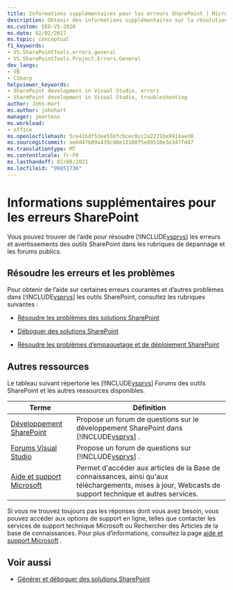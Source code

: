 ```yaml
---
title: Informations supplémentaires pour les erreurs SharePoint | Microsoft Docs
description: Obtenir des informations supplémentaires sur la résolution des erreurs et des avertissements qui se produisent dans les outils SharePoint de Visual Studio.
ms.custom: SEO-VS-2020
ms.date: 02/02/2017
ms.topic: conceptual
f1_keywords:
- VS.SharePointTools.errors.general
- VS.SharePointTools.Project.Errors.General
dev_langs:
- VB
- CSharp
helpviewer_keywords:
- SharePoint development in Visual Studio, errors
- SharePoint development in Visual Studio, troubleshooting
author: John-Hart
ms.author: johnhart
manager: jmartens
ms.workload:
- office
ms.openlocfilehash: 5ce41bdf53ee55bfcbcec0cc2a2271ba9914aed8
ms.sourcegitcommit: ae6d47b09a439cd0e13180f5e89510e3e347fd47
ms.translationtype: MT
ms.contentlocale: fr-FR
ms.lasthandoff: 02/08/2021
ms.locfileid: "99851736"
---
```

# <a name="additional-information-for-sharepoint-errors"></a>Informations supplémentaires pour les erreurs SharePoint
  Vous pouvez trouver de l’aide pour résoudre [!INCLUDE[vsprvs](../sharepoint/includes/vsprvs-md.md)] les erreurs et avertissements des outils SharePoint dans les rubriques de dépannage et les forums publics.

## <a name="troubleshoot-errors-and-issues"></a>Résoudre les erreurs et les problèmes
 Pour obtenir de l’aide sur certaines erreurs courantes et d’autres problèmes dans [!INCLUDE[vsprvs](../sharepoint/includes/vsprvs-md.md)] les outils SharePoint, consultez les rubriques suivantes :

- [Résoudre les problèmes des solutions SharePoint](../sharepoint/troubleshooting-sharepoint-solutions.md)

- [Déboguer des solutions SharePoint](../sharepoint/debugging-sharepoint-solutions.md)

- [Résoudre les problèmes d’empaquetage et de déploiement SharePoint](../sharepoint/troubleshooting-sharepoint-packaging-and-deployment.md)

## <a name="other-resources"></a>Autres ressources
 Le tableau suivant répertorie les [!INCLUDE[vsprvs](../sharepoint/includes/vsprvs-md.md)] Forums des outils SharePoint et les autres ressources disponibles.

|Terme|Définition|
|----------|----------------|
|[Développement SharePoint](https://social.msdn.microsoft.com/Forums/office/home?forum=sharepointdevelopmentprevious)|Propose un forum de questions sur le développement SharePoint dans [!INCLUDE[vsprvs](../sharepoint/includes/vsprvs-md.md)] .|
|[Forums Visual Studio](https://social.msdn.microsoft.com/Forums/vstudio/home?category=visualstudio)|Propose un forum de questions sur [!INCLUDE[vsprvs](../sharepoint/includes/vsprvs-md.md)] .|
|[Aide et support Microsoft](https://support.microsoft.com/)|Permet d'accéder aux articles de la Base de connaissances, ainsi qu'aux téléchargements, mises à jour, Webcasts de support technique et autres services.|

 Si vous ne trouvez toujours pas les réponses dont vous avez besoin, vous pouvez accéder aux options de support en ligne, telles que contacter les services de support technique Microsoft ou Rechercher des Articles de la base de connaissances. Pour plus d’informations, consultez la page [aide et support Microsoft](https://support.microsoft.com/) .

## <a name="see-also"></a>Voir aussi
- [Générer et déboguer des solutions SharePoint](../sharepoint/building-and-debugging-sharepoint-solutions.md)
